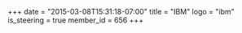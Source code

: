+++
date = "2015-03-08T15:31:18-07:00"
title = "IBM"
logo = "ibm"
is_steering = true
member_id = 656
+++

